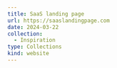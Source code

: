 ```yaml
---
title: SaaS landing page
url: https://saaslandingpage.com
date: 2024-03-22
collection:
  - Inspiration
type: Collections
kind: website
---
```

